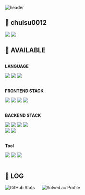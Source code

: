 ![header](https://capsule-render.vercel.app/api?type=wave&theme=merko&height=300&section=header&text=HELLO%20WORLD🍏&desc=Welcome%20to%20Jiyeon's%20GitHub&fontSize=50&animation=twinkling)

## 🍏 chulsu0012
<a href="https://shrub-browser-5db.notion.site/6bf292fa19b84a6d9cb60c9281fa8bf9?pvs=74"><img src="https://img.shields.io/badge/alogithm-black?style=for-the-badge&logo=Notion&logoColor=green"></a>
<a href="https://shrub-browser-5db.notion.site/f5b55662379e4643a37b843b0093d57d?v=52ba1a5f43ca46ba92733080445b2f40"><img src="https://img.shields.io/badge/PROJECT-black?style=for-the-badge&logo=Notion&logoColor=green"></a>

## 🍏 AVAILABLE
<div style="display:flex; flex-direction:column; align-items:flex-start;">
    <p><strong>LANGUAGE</strong></p>
    <div>
        <img src="https://img.shields.io/badge/C++-00599C?style=flat-square&logo=cplusplus&logoColor=white">
        <img src="https://img.shields.io/badge/Java-007396?style=flat-square&logo=Java&logoColor=white">
        <img src="https://img.shields.io/badge/Python-3776AB?style=flat-square&logo=Python&logoColor=white">
    </div><br>
    <p><strong>FRONTEND STACK</strong></p>
    <div>
        <img src="https://img.shields.io/badge/React-61DAFB?style=flat-square&logo=React&logoColor=white">
        <img src="https://img.shields.io/badge/Vite-8B77E6?style=flat-square&logo=Vite&logoColor=white">
        <img src="https://img.shields.io/badge/JavaScript-F7DF1E?style=flat-square&logo=JavaScript&logoColor=white">
        <img src="https://img.shields.io/badge/TypeScript-3178C6?style=flat-square&logo=TypeScript&logoColor=white">
    </div><br/>
    <p><strong>BACKEND STACK</strong></p>
    <div>
        <img src="https://img.shields.io/badge/PHP-777BB4?style=flat-square&logo=PHP&logoColor=white">
        <img src="https://img.shields.io/badge/Spring-6DB33F?style=flat-square&logo=Spring&logoColor=white">
        <img src="https://img.shields.io/badge/Spring Boot-6DB33F?style=flat-square&logo=SpringBoot&logoColor=white">
        <img src="https://img.shields.io/badge/Swagger-73942C?style=flat-square&logo=Swagger&logoColor=white">
        <br/>
        <img src="https://img.shields.io/badge/Redis-C13D30?style=flat-square&logo=Redis&logoColor=white">
        <img src="https://img.shields.io/badge/MySQL-4479A1?style=flat-square&logo=MySQL&logoColor=white">
     </div><br>
    <p><strong>Tool</strong></p>
    <div>
        <img src="https://img.shields.io/badge/Git-F05032?style=flat-square&logo=Git&logoColor=white">
        <img src="https://img.shields.io/badge/Postman-FF6C37?style=flat-square&logo=Postman&logoColor=white">
        <img src="https://img.shields.io/badge/Figma-E44940?style=flat-square&logo=Figma&logoColor=white">
     </div>
</div><br>

## 🍏 LOG
<div>
    <img src="https://github-readme-stats.vercel.app/api?username=chulsu0012&show_icons=true&theme=merko" alt="GitHub Stats" />
    <span>&nbsp;&nbsp;&nbsp;&nbsp;</span>
    <img src="http://mazassumnida.wtf/api/v2/generate_badge?boj=chulsu0123" alt="Solved.ac Profile" />
</div>
